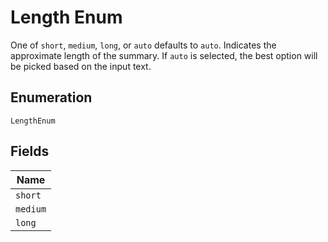 
# Length Enum

One of `short`, `medium`, `long`, or `auto` defaults to `auto`. Indicates the approximate length of the summary. If `auto` is selected, the best option will be picked based on the input text.

## Enumeration

`LengthEnum`

## Fields

| Name |
|  --- |
| `short` |
| `medium` |
| `long` |

